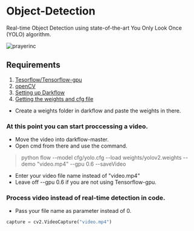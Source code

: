 # Object-Detection
Real-time Object Detection using state-of-the-art You Only Look Once (YOLO) algorithm.

![prayerinc](https://user-images.githubusercontent.com/69038520/115148886-20696180-a07f-11eb-8caa-22af3df2025f.png)

## Requirements

1. [Tesorflow/Tensorflow-gpu](https://www.tensorflow.org/install/gpu)
2. [openCV](https://pypi.org/project/opencv-python/)
3. [Setting up Darkflow](https://github.com/thtrieu/darkflow)
4. [Getting the weights and cfg file](https://pjreddie.com/darknet/yolo/)

 + Create a weights folder in darkflow and paste the weights in there.


### At this point you can start proccessing a video.

 + Move the video into darkflow-master.
 + Open cmd from there and use the command.
 
 > python flow --model cfg/yolo.cfg --load weights/yolov2.weights --demo "video.mp4" --gpu 0.6 --saveVideo

 + Enter your video file name instead of "video.mp4"
 + Leave off --gpu 0.6 if you are not using Tensorflow-gpu.


### Process video instead of real-time detection in code.
   
  + Pass your file name as parameter instead of 0. 
```python
capture = cv2.VideoCapture("video.mp4")
```

 
